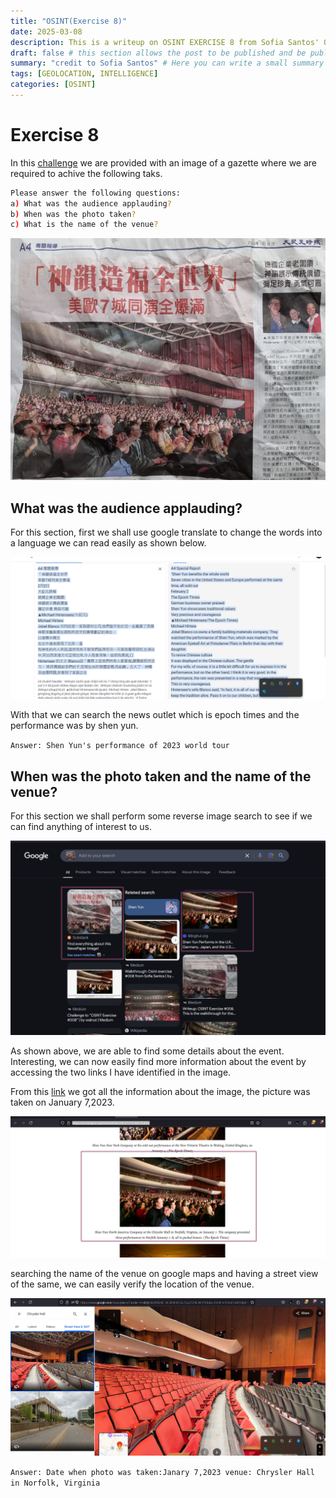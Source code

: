 ```yaml
---
title: "OSINT(Exercise 8)"
date: 2025-03-08
description: This is a writeup on OSINT EXERCISE 8 from Sofia Santos' OSINT analysis and exercises.
draft: false # this section allows the post to be published and be public, is it is set to true the post will not be published.
summary: "credit to Sofia Santos" # Here you can write a small summary of the post if needed
tags: [GEOLOCATION, INTELLIGENCE]
categories: [OSINT]
---
```

# Exercise 8

In this [challenge](https://gralhix.com/list-of-osint-exercises/osint-exercise-008/) we are provided with an image of a gazette where we are required to achive the following taks.

```bash
Please answer the following questions:
a) What was the audience applauding?
b) When was the photo taken?
c) What is the name of the venue?
```

![osintexercise008.webp](osintexercise008.webp)

## What was the audience applauding?

For this section, first we shall use google translate to change the words into  a language we can read easily as shown below.

![image.png](image.png)

With that we can search the news outlet which is epoch times and the performance was by shen yun.

`Answer: Shen Yun's performance of 2023 world tour`   

## When was the photo taken and the name of the venue?

For this section we shall perform some reverse image search to see if we can find anything of interest to us.

![image.png](image%201.png)

As shown above, we are able to find some details about the event. Interesting, we can now easily find more information about the event by accessing the two links I have identified in the image.

From this [link](https://en.minghui.org/html/articles/2023/1/13/206159.html) we got all the information about the image, the picture was taken on January 7,2023.

![image.png](image%202.png)

searching the name of the venue on google maps and having a street view of the same, we can easily verify the location of the venue.

![image.png](image%203.png)

`Answer: Date when photo was taken:Janary 7,2023 venue: Chrysler Hall in Norfolk, Virginia`